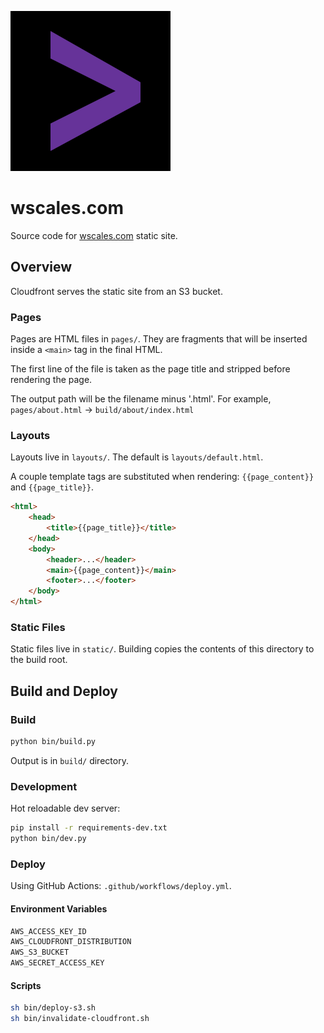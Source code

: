 ![logo](/static/favicon.svg)

# wscales.com

Source code for [wscales.com](https://wscales.com/) static site.

## Overview

Cloudfront serves the static site from an S3 bucket.

### Pages

Pages are HTML files in `pages/`. They are fragments that will be inserted inside a `<main>` tag in the final HTML.

The first line of the file is taken as the page title and stripped before rendering the page.

The output path will be the filename minus '.html'. For example, `pages/about.html` → `build/about/index.html`

### Layouts

Layouts live in `layouts/`. The default is `layouts/default.html`. 

A couple template tags are substituted when rendering: `{{page_content}}` and `{{page_title}}`.

```html
<html>
    <head>
        <title>{{page_title}}</title>
    </head>
    <body>
        <header>...</header>
        <main>{{page_content}}</main>
        <footer>...</footer>
    </body>
</html>
```

### Static Files

Static files live in `static/`. Building copies the contents of this directory to the build root.

## Build and Deploy

### Build

```sh
python bin/build.py
```

Output is in `build/` directory.

### Development

Hot reloadable dev server:
```sh
pip install -r requirements-dev.txt
python bin/dev.py
```

### Deploy

Using GitHub Actions: `.github/workflows/deploy.yml`.

#### Environment Variables

```sh
AWS_ACCESS_KEY_ID
AWS_CLOUDFRONT_DISTRIBUTION
AWS_S3_BUCKET
AWS_SECRET_ACCESS_KEY
```

#### Scripts

```sh
sh bin/deploy-s3.sh
sh bin/invalidate-cloudfront.sh
```
